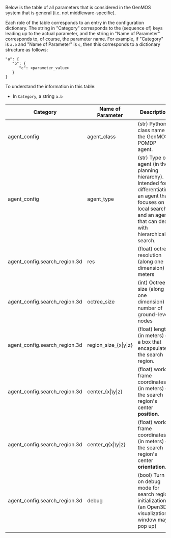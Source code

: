 Below is the table of all parameters that is considered in the GenMOS system
that is general (i.e. not middleware-specific).

Each role of the table corresponds to an entry in the configuration dictionary.
The string in "Category" corresponds to the (sequence of) keys leading up
to the actual parameter, and the string in "Name of Parameter" corresponds to,
of course, the parameter name. For example, if "Category" is `a.b` and
"Name of Parameter" is `c`, then this corresponds to a dictionary structure
as follows:
```
"a": {
   "b": {
      "c": <parameter_value>
   }
}
```



To understand the information in this table:
* In `Category`, a string `a.b`


| **Category**                  | **Name of Parameter** | **Description**                                                                                                                                                          | **Example**                                                             |
|-------------------------------|-----------------------|--------------------------------------------------------------------------------------------------------------------------------------------------------------------------|-------------------------------------------------------------------------|
| agent_config                  | agent_class           | (str) Python class name of the GenMOS POMDP agent.                                                                                                                       | MosAgentBasic2D, MosAgentBasic3D, MosAgentTopo2D, MosAgentTopo3D        |
| agent_config                  | agent_type            | (str) Type of agent (in the planning hierarchy). Intended for differentiating an agent that focuses on local search and an agent that can deal with hierarchical search. | Must be 'local', 'hierarchical', or 'local_hierarchical'                |
| agent_config.search_region.3d | res                   | (float) octree resolution (along one dimension) in meters                                                                                                                | 0.1 means each cube in the octree covers 0.1x0.1x0.1 m^3 volume         |
| agent_config.search_region.3d | octree_size           | (int) Octree size (along one dimension) in number of ground-level nodes                                                                                                  | 32 means at the ground level, along each dimension, there are 32 cubes. |
| agent_config.search_region.3d | region_size_{x\|y\|z} | (float) length (in meters) of a box that encapsulates the search region.                                                                                                 | 3.0                                                                     |
| agent_config.search_region.3d | center_{x\|\y\|z}     | (float) world-frame coordinates (in meters) of the search region's center __position__.                                                                                  | -0.5                                                                    |
| agent_config.search_region.3d | center_q{x\|\y\|z}    | (float) world-frame coordinates (in meters) of the search region's center __orientation__.                                                                               | 0.78737748                                                              |
| agent_config.search_region.3d | debug                 | (bool) Turn on debug mode for search region initialization (an Open3D visualization window may pop up)                                                                    | False                                                                 |
|                               |                       |                                                                                                                                                                          |                                                                         |
